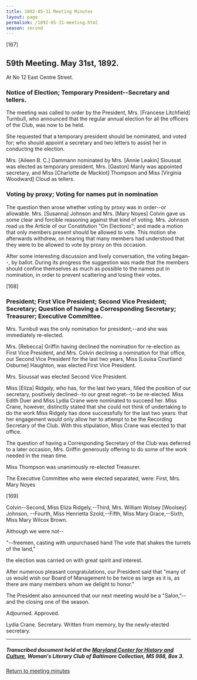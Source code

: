 ```yaml
---
title: 1892-05-31 Meeting Minutes
layout: page
permalink: /1892-05-31-meeting.html
season: second
---
```


<style>
    #maincontent{
        font-size:1.4em;
    }
</style>
[167]

## 59th Meeting. May 31st, 1892.

At No 12 East Centre Street.

### Notice of Election; Temporary President--Secretary and tellers.

The meeting was called to order by the President, Mrs. [Francese Litchfield] Turnbull, who announced that the regular annual election for all the officers of the Club, was now to be held.

She requested that a temporary president should be nominated, and voted for; who should appoint a secretary and two letters to assist her in conducting the election.

Mrs. [Aileen B. C.] Dammann nominated by Mrs. [Annie Leakin] Sioussat was elected as temporary president, Mrs. [Gaston] Manly was appointed secretary, and Miss [Charlotte de Macklot] Thompson and Miss [Virginia Woodward] Cloud as tellers.

### Voting by proxy; Voting for names put in nomination

The question then arose whether voting by proxy was in order--or allowable. Mrs. [Susanna] Johnson and Mrs. [Mary Noyes] Colvin gave us some clear and forcible reasoning against that kind of voting. Mrs. Johnson read us the Article of our Constitution "On Elections"; and made a motion that only members present should be allowed to vote. This motion she afterwards withdrew, on hearing that many members had understood that they were to be allowed to vote by proxy on this occasion.

After some interesting discussion and lively conversation, the voting began--, by ballot. During its progress the suggestion was made that the members should confine themselves as much as possible to the names put in nomination, in order to prevent scattering and losing their votes.

[168]

### President; First Vice President; Second Vice President; Secretary; Question of having a Corresponding Secretary; Treasurer; Executive Committee.

Mrs. Turnbull was the only nomination for president;--and she was immediately re-elected.

Mrs. [Rebecca] Griffin having declined the nomination for re-election as First Vice President, and Mrs. Colvin declining a nomination for that office, our Second Vice President for the last two years, Miss [Louisa Courtland Osburne] Haughton, was elected First Vice President.

Mrs. Sioussat was elected Second Vice President.

Miss [Eliza] Ridgely, who has, for the last two years, filled the position of our secretary, positively declined--to our great regret--to be re-elected. Miss Edith Duer and Miss Lydia Crane were nominated to succeed her. Miss Crane, however, distinctly stated that she could not think of undertaking to do the work Miss Ridgely has done successfully for the last two years: that her engagement would only allow her to attempt to be the Recording Secretary of the Club. With this stipulation, Miss Crane was elected to that office.

The question of having a Corresponding Secretary of the Club was deferred to a later occasion, Mrs. Griffin generously offering to do some of the work needed in the mean time.

Miss Thompson was unanimously re-elected Treasurer.

The Executive Committee who were elected separated, were: First, Mrs. Mary Noyes

[169]

Colvin--Second, Miss Eliza Ridgely,--Third, Mrs. William Wolsey [Woolsey] Johnson, --Fourth, Miss Henrietta Szold,--Fifth, Miss Mary Grace,--Sixth, Miss Mary Wilcox Brown.

Although we were not--

<poetry>
"--freemen, casting with unpurchased hand
The vote that shakes the turrets of the land,”</poetry>

the election was carried on with great spirit and interest.

After numerous pleasant congratulations, our President said that "many of us would wish our Board of Management to be twice as large as it is, as there are many members whom we delight to honor."

The President also announced that our next meeting would be a "Salon,”--and the closing one of the season.

Adjourned.
Approved.

Lydia Crane.
Secretary.
Written from memory,
by the newly-elected secretary.

<hr>

##### Transcribed document held at the [Maryland Center for History and Culture](http://mdhs.org/), Woman's Literary Club of Baltimore Collection, MS 988, Box 3. 

[Return to meeting minutes](https://wlcb.github.io/archive/search/index.html?q=%2Bseason%3Asecond)